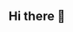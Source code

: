 ## Hi there 👋

<!--
**antkillers/antkillers** is a ✨ _special_ ✨ repository because its `README.md` (this file) appears on your GitHub profile.

Here are some ideas to get you started:

- 🌱 I’m currently learning **Unity2D** and exploring game development.
- 💬 Ask me about **game development**, **C#**, or anything related to **Unity**.
- 📫 How to reach me: [Email](mailto:your.email@example.com) | [LinkedIn](https://www.linkedin.com/in/yourprofile/) | [Twitter](https://twitter.com/yourhandle)
- 😄 Pronouns: He/Him | She/Her | They/Them (choose what fits)
- ⚡ Fun fact: I once wrote a game in 48 hours during a game jam!
